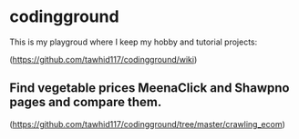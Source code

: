 # codingground
This is my playgroud where I keep my hobby and tutorial projects:

(https://github.com/tawhid117/codingground/wiki)

## Find vegetable prices MeenaClick and Shawpno pages and compare them.
(https://github.com/tawhid117/codingground/tree/master/crawling_ecom)
